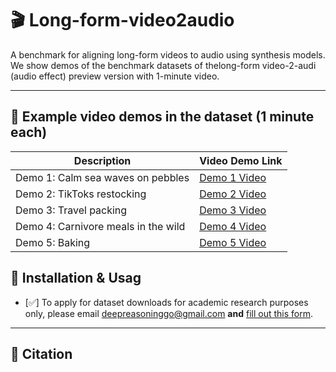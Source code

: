# 🎬 Long-form-video2audio
A benchmark for aligning long-form videos to audio using synthesis models. We show demos of the benchmark datasets of thelong-form video-2-audi (audio effect) preview version with 1-minute video.

---
## 🚀 Example video demos in the dataset (1 minute each)
| Description                | Video Demo Link                |
|-----------------------------|-------------------------------|
| Demo 1: Calm sea waves on pebbles| [Demo 1 Video](assets/__Calm_sea_waves_NO_LOOP_on_pebbles__relaxing_sounds__HQ_sound_quality.00000032.mp4) |
| Demo 2: TikToks restocking| [Demo 2 Video](assets/__Christmas_Edition____Satisfying_Restocking_TikToks___Asmr_Compilation___Pt.14.00000013.mp4) |
| Demo 3: Travel packing| [Demo 3 Video](assets/__The_BEST_Carnivore_Meals_to_Satisfy_Your_Meat_Cravings_.00000015.mp4) |
| Demo 4: Carnivore meals in the wild| [Demo 4 Video](assets/___3_______2____________.zip___2_hours_No_Music_Baking_Video___Relaxation_Cooking_Sounds__Cooking_tree.00000027.mp4) |
| Demo 5: Baking| [Demo 5 Video](assets/__Satisfying_Travel_Packing_Asmr___TikTok_Compilation___1_HOUR.00000024.mp4) |

## 🔧 Installation & Usag
- [✅] To apply for dataset downloads for academic research purposes only, please email <a href="mailto:deepreasoninggo@gmail.com">deepreasoninggo@gmail.com</a> **and** <a href="https://drive.google.com/file/d/1ofYq5ijPMXV5NYjJFsg0yMOS2jO_wi6G/view?usp=sharing" target="_blank" rel="noopener noreferrer">fill out this form</a>.
---

## 📄 Citation
